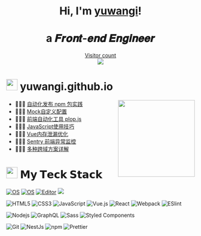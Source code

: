 <h1 align="center">Hi, I'm <a href="yuwangi.github.io">yuwangi</a>!</h1>
<h1 align="center">a 𝑭𝒓𝒐𝒏𝒕-𝒆𝒏𝒅 𝑬𝒏𝒈𝒊𝒏𝒆𝒆𝒓  </h1>
<a href="yuwangi.github.io"><p align="center"> Visitor count<br> <img src="https://profile-counter.glitch.me/yuwangi/count.svg" /></a>

<h1><img src="https://emojis.slackmojis.com/emojis/images/1643514634/6383/meow-popcorn.gif?1643514634" width="30"/> yuwangi.github.io </h1>

<a href="yuwangi.github.io"><img src="https://media.giphy.com/media/SWoSkN6DxTszqIKEqv/giphy.gif" align="right" height="205" /></a>


- 👨🏻‍💻  [自动化发布 npm 包实践](https://yuwangi.github.io/articles/3434666232.html)
- 👩🏻‍💻  [Mock自定义配置](https://yuwangi.github.io/articles/1932561252.html)
- 👨🏻‍💻  [前端自动化工具 plop.js](https://yuwangi.github.io/articles/2222605822.html)
- 👩🏻‍💻  [JavaScript使用技巧](https://yuwangi.github.io/articles/3889315015.html)
- 👨🏻‍💻  [Vue内存泄漏优化](https://yuwangi.github.io/articles/2666040323.html)
- 👩🏻‍💻  [Sentry 前端异常监控](https://yuwangi.github.io/articles/1179895217.html)
- 👨🏻‍💻  [多种跨域方案详解](https://yuwangi.github.io/articles/3222442466.html)



<h1><img src="https://emojis.slackmojis.com/emojis/images/1643514738/7421/typingcat.gif?1643514738" width="30"/> 𝗠𝘆 𝗧𝗲𝗰𝗸 𝗦𝘁𝗮𝗰𝗸 </h1>

[![OS](https://img.shields.io/badge/OS-macOS-informational?style=flat-square&logo=apple&logoColor=white)](https://en.wikipedia.org/wiki/MacOS)
[![OS](https://img.shields.io/badge/OS-Linux-informational?style=flat-square&logo=linux&logoColor=white)](https://en.wikipedia.org/wiki/Linux)
[![Editor](https://img.shields.io/badge/Editor-VSCode-blue?style=flat-square&logo=visual-studio-code&logoColor=white)](https://code.visualstudio.com/)
[![](https://img.shields.io/website?color=0ab9e6&style=flat-square&up_message=yuwangi&url=https://yuwangi.github.io/)](yuwangi.github.io)

![HTML5](https://img.shields.io/badge/-HTML5-%23E44D27?style=flat-square&logo=html5&logoColor=ffffff)
![CSS3](https://img.shields.io/badge/-CSS3-%231572B6?style=flat-square&logo=css3)
![JavaScript](https://img.shields.io/badge/-JavaScript-%23F7DF1C?style=flat-square&logo=javascript&logoColor=000000&labelColor=%23F7DF1C&color=%23FFCE5A)
![Vue.js](https://img.shields.io/badge/-Vue.js-%232c3e50?style=flat-square&logo=Vue.js)
![React](https://img.shields.io/badge/-React-%23282C34?style=flat-square&logo=react)
![Webpack](https://img.shields.io/badge/-Webpack-%232C3A42?style=flat-square&logo=webpack)
![ESlint](https://img.shields.io/badge/-ESLint-%234B32C3?style=flat-square&logo=eslint)


![Nodejs](https://img.shields.io/badge/-Nodejs-43853d?style=flat-square&logo=Node.js&logoColor=white)
<img alt="GraphQL" src="https://img.shields.io/badge/-GraphQL-E10098?style=flat-square&logo=graphql&logoColor=white" />
<img alt="Sass" src="https://img.shields.io/badge/-Sass-CC6699?style=flat-square&logo=sass&logoColor=white" />
<img alt="Styled Components" src="https://img.shields.io/badge/-Styled_Components-db7092?style=flat-square&logo=styled-components&logoColor=white" />

![Git](https://img.shields.io/badge/-Git-%23F05032?style=flat-square&logo=git&logoColor=%23ffffff)
<img alt="NestJs" src="https://img.shields.io/badge/-NestJs-ea2845?style=flat-square&logo=nestjs&logoColor=white" />
<img alt="npm" src="https://img.shields.io/badge/-NPM-CB3837?style=flat-square&logo=npm&logoColor=white" />
<img alt="Prettier" src="https://img.shields.io/badge/-Prettier-F7B93E?style=flat-square&logo=prettier&logoColor=white" />




